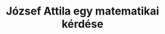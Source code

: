 ---
title: "József Attila egy matematikai kérdése"
summary: "Ebben a dolgozatban József Attila egy matematikai kérdésének járok utána: a költő egy barátjával 1934-ben levelet fogalmazott meg Beke Manó matematikus professzornak, melyben egy kérdésük megoldásában kérték a segítségét. Írásomban bemutatom a kérdést, matematikai hátterét, a rá adható választ, és igyekszem általánosságban is feltárni József Attila és a matematika kapcsolatát. (Megjelent: Érintő - Elektronikus Matematikai Lapok, 18. szám, 2020. december.)"
authors:
- Ferenci Tamás

publishDate: 2020-12-01T00:00:00

external_link: https://ematlap.hu/gazda-g-sag-2020-13/1029-ferenci-tamas-jozsef-attila
---